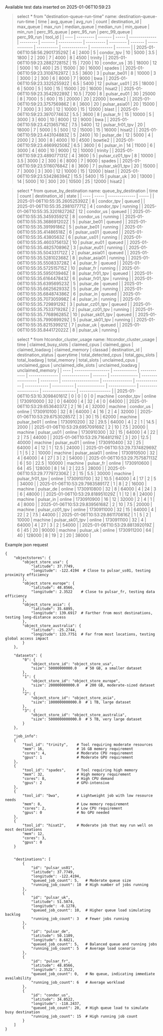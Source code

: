 Available test data inserted on 2025-01-06T10:59:23

> select * from "destination-queue-run-time"
name: destination-queue-run-time
| time | avg_queue | avg_run | count | destination_id | max_queue | max_run | median_queue | median_run | min_queue | min_run | perc_95_queue | perc_95_run | perc_99_queue | perc_99_run | tool_id |
| ---- | --------- | ------- | ----- | -------------- | --------- | ------- | ------------ | ---------- | --------- | ------- | ------------- | ----------- | ------------- | ----------- | ------- |
| 2025-01-06T10:58:56.290173529Z | 4 | 2400 | 5 | condor_tpv | 10 | 5000 | 3.5 | 1800 | 2 | 200 | 7 | 4000 | 8 | 4500 | trinity |
| 2025-01-06T10:59:23.288272815Z | 15 | 7200 | 10 | condor_us | 35 | 18000 | 12 | 5000 | 10 | 400 | 25 | 15000 | 30 | 16000 | spades |
| 2025-01-06T10:59:23.310876297Z | 3.5 | 3600 | 3 | pulsar_be01 | 8 | 10000 | 3 | 3000 | 2 | 300 | 6 | 8000 | 7 | 9000 | bwa |
| 2025-01-06T10:59:23.332525592Z | 6.5 | 5400 | 12 | pulsar_us01 | 25 | 18000 | 6 | 5000 | 5 | 500 | 15 | 15000 | 20 | 16000 | hisat2 |
| 2025-01-06T10:59:23.354292289Z | 10.5 | 7200 | 8 | pulsar_eu01 | 30 | 25000 | 8 | 7000 | 5 | 600 | 15 | 20000 | 20 | 22000 | bowtie2 |
| 2025-01-06T10:59:23.375756986Z | 8 | 3600 | 20 | pulsar_asia01 | 20 | 15000 | 7 | 3000 | 3 | 300 | 12 | 10000 | 15 | 12000 | blast |
| 2025-01-06T10:59:23.397077463Z | 5.5 | 3600 | 8 | pulsar_fr | 15 | 10000 | 5 | 3000 | 3 | 600 | 10 | 8000 | 12 | 9000 | bwa |
| 2025-01-06T10:59:23.421365716Z | 7.5 | 5400 | 12 | pulsar_fr01_tpv | 20 | 18000 | 7 | 5000 | 5 | 500 | 12 | 15000 | 15 | 16000 | hisat2 |
| 2025-01-06T10:59:23.443104883Z | 5 | 2400 | 10 | pulsar_de | 12 | 5000 | 4 | 2000 | 2 | 300 | 8 | 4000 | 10 | 4500 | bowtie2 |
| 2025-01-06T10:59:23.466992508Z | 6.5 | 3600 | 6 | pulsar_in | 14 | 11000 | 6 | 3000 | 4 | 600 | 10 | 9000 | 12 | 10000 | trinity |
| 2025-01-06T10:59:23.489077131Z | 4 | 3600 | 5 | pulsar_cz01_tpv | 8 | 10000 | 3.5 | 3000 | 2 | 300 | 6 | 8000 | 7 | 9000 | spades |
| 2025-01-06T10:59:23.511607684Z | 8 | 3600 | 7 | pulsar_sk01_tpv | 20 | 15000 | 7 | 3000 | 3 | 300 | 12 | 10000 | 15 | 12000 | blast |
| 2025-01-06T10:59:23.534286394Z | 15.5 | 5400 | 15 | pulsar_uk | 30 | 13000 | 14 | 5000 | 10 | 300 | 20 | 10500 | 25 | 12000 | hisat2 |

> select * from queue_by_destination
name: queue_by_destination
| time | count | destination_id | state |
| ---- | ----- | -------------- | ----- |
| 2025-01-06T10:55:35.260525392Z | 8 | condor_tpv | queued |
| 2025-01-06T10:55:35.298107771Z | 4 | condor_tpv | running |
| 2025-01-06T10:55:35.320182726Z | 12 | condor_us | queued |
| 2025-01-06T10:55:35.345935921Z | 8 | condor_us | running |
| 2025-01-06T10:55:35.368691202Z | 5 | pulsar_be01 | queued |
| 2025-01-06T10:55:35.39199186Z | 5 | pulsar_be01 | running |
| 2025-01-06T10:55:35.41486518Z | 6 | pulsar_us01 | queued |
| 2025-01-06T10:55:35.4380563Z | 6 | pulsar_us01 | running |
| 2025-01-06T10:55:35.460375613Z | 10 | pulsar_eu01 | queued |
| 2025-01-06T10:55:35.482570896Z | 3 | pulsar_eu01 | running |
| 2025-01-06T10:55:35.504331712Z | 2 | pulsar_asia01 | queued |
| 2025-01-06T10:55:35.528102368Z | 8 | pulsar_asia01 | running |
| 2025-01-06T10:55:35.550833728Z | 4 | pulsar_fr | queued |
| 2025-01-06T10:55:35.572515715Z | 10 | pulsar_fr | running |
| 2025-01-06T10:55:35.595013946Z | 8 | pulsar_fr01_tpv | queued |
| 2025-01-06T10:55:35.616447843Z | 6 | pulsar_fr01_tpv | running |
| 2025-01-06T10:55:35.639569523Z | 5 | pulsar_de | queued |
| 2025-01-06T10:55:35.662562933Z | 5 | pulsar_de | running |
| 2025-01-06T10:55:35.684874386Z | 6 | pulsar_in | queued |
| 2025-01-06T10:55:35.707305998Z | 4 | pulsar_in | running |
| 2025-01-06T10:55:35.72989129Z | 3 | pulsar_cz01_tpv | queued |
| 2025-01-06T10:55:35.753371928Z | 2 | pulsar_cz01_tpv | running |
| 2025-01-06T10:55:35.776896285Z | 10 | pulsar_sk01_tpv | queued |
| 2025-01-06T10:55:35.799089929Z | 5 | pulsar_sk01_tpv | running |
| 2025-01-06T10:55:35.821539921Z | 7 | pulsar_uk | queued |
| 2025-01-06T10:55:35.844172022Z | 8 | pulsar_uk | running |

> select * from htcondor_cluster_usage
name: htcondor_cluster_usage
| time | claimed_busy_slots | claimed_cpus | claimed_gpus | claimed_loadavg | claimed_memory | classad | destination_id | destination_status | querytime | total_detected_cpus | total_gpu_slots | total_loadavg | total_memory | total_slots | unclaimed_cpus | unclaimed_gpus | unclaimed_idle_slots | unclaimed_loadavg | unclaimed_memory |
| ---- | ------------------ | ------------ | ------------ | --------------- | -------------- | ------- | -------------- | ------------------ | --------- | ------------------- | --------------- | ------------- | ------------ | ----------- | -------------- | -------------- | -------------------- | ----------------- | ---------------- |
| 2025-01-06T10:53:10.309840161Z | 0 | 0 | 0 | 0 | machine | condor_tpv | online | 1730910000 | 32 | 0 | 64000 | 4 | 32 | 4 | 0 | 64000 |
| 2025-01-06T10:53:29.65364037Z | 2 | 16 | 4 | 32000 | machine | condor_us | online | 1730910100 | 32 | 8 | 64000 | 4 | 16 | 2 | 4 | 32000 |
| 2025-01-06T10:53:29.675302857Z | 3 | 30 | 15 | 62000 | machine | pulsar_be01 | online | 1730910200 | 32 | 29.5 | 64000 | 4 | 2 | 1 | 14.5 | 2000 |
| 2025-01-06T10:53:29.695709169Z | 2 | 10 | 7.5 | 20000 | machine | pulsar_us01 | online | 1730910300 | 32 | 15 | 64000 | 4 | 22 | 2 | 7.5 | 44000 |
| 2025-01-06T10:53:29.716481219Z | 3 | 20 | 12.5 | 40000 | machine | pulsar_eu01 | online | 1730910400 | 32 | 25 | 64000 | 4 | 12 | 1 | 12.5 | 24000 |
| 2025-01-06T10:53:29.737482969Z | 1 | 5 | 2 | 10000 | machine | pulsar_asia01 | online | 1730910500 | 32 | 4 | 64000 | 4 | 27 | 3 | 2 | 54000 |
| 2025-01-06T10:53:29.757587113Z | 6 | 50 | 22.5 | 100000 | machine | pulsar_fr | online | 1730910600 | 64 | 45 | 128000 | 8 | 14 | 2 | 22.5 | 28000 |
| 2025-01-06T10:53:29.777972306Z | 2 | 15 | 5.5 | 30000 | machine | pulsar_fr01_tpv | online | 1730910700 | 32 | 10.5 | 64000 | 4 | 17 | 2 | 5 | 34000 |
| 2025-01-06T10:53:29.798358917Z | 1 | 8 | 2 | 16000 | machine | pulsar_de | online | 1730910800 | 32 | 8 | 64000 | 4 | 24 | 3 | 6 | 48000 |
| 2025-01-06T10:53:29.818951029Z | 1 | 12 | 8 | 24000 | machine | pulsar_in | online | 1730910900 | 16 | 12 | 32000 | 2 | 4 | 1 | 4 | 8000 |
| 2025-01-06T10:53:29.83956168Z | 2 | 10 | 7.5 | 20000 | machine | pulsar_cz01_tpv | online | 1730911000 | 32 | 15 | 64000 | 4 | 22 | 2 | 7.5 | 44000 |
| 2025-01-06T10:53:29.861170816Z | 1 | 5 | 2 | 10000 | machine | pulsar_sk01_tpv | online | 1730911100 | 32 | 4 | 64000 | 4 | 27 | 3 | 2 | 54000 |
| 2025-01-06T10:53:29.881392019Z | 6 | 45 | 20 | 90000 | machine | pulsar_uk | online | 1730911200 | 64 | 40 | 128000 | 8 | 19 | 2 | 20 | 38000 |

Example json request
```
{
    "objectstores": {
        "object_store_usa": {
            "latitude": 37.7749,
            "longitude": -122.4194  # Close to pulsar_us01, testing proximity efficiency
        },
        "object_store_europe": {
            "latitude": 48.8566,
            "longitude": 2.3522    # Close to pulsar_fr, testing data efficiency
        },
        "object_store_asia": {
            "latitude": 35.6895,
            "longitude": 139.6917  # Farther from most destinations, testing long-distance access
        },
        "object_store_australia": {
            "latitude": -25.2744,
            "longitude": 133.7751  # Far from most locations, testing global access impact
        }
    },

    "datasets": {
        "0": {
            "object_store_id": "object_store_usa",
            "size": 50000000000.0    # 50 GB, a smaller dataset
        },
        "1": {
            "object_store_id": "object_store_europe",
            "size": 200000000000.0   # 200 GB, moderate-sized dataset
        },
        "2": {
            "object_store_id": "object_store_asia",
            "size": 1000000000000.0  # 1 TB, large dataset
        },
        "3": {
            "object_store_id": "object_store_australia",
            "size": 5000000000000.0  # 5 TB, very large dataset
        }
    },

    "job_info":
    {
        "tool_id": "trinity",    # Tool requiring moderate resources
        "mem": 16,               # 16 GB memory requirement
        "cores": 4,              # Moderate CPU requirement
        "gpus": 1                # Moderate GPU requirement
    },
    {
        "tool_id": "spades",     # Tool requiring high memory
        "mem": 32,               # High memory requirement
        "cores": 8,              # High CPU demand
        "gpus": 2                # GPU-intensive
    },
    {
        "tool_id": "bwa",        # Lightweight job with low resource needs
        "mem": 8,                # Low memory requirement
        "cores": 2,              # Low CPU requirement
        "gpus": 0                # No GPU needed
    },
    {
        "tool_id": "hisat2",     # Moderate job that may run well on most destinations
        "mem": 12,
        "cores": 3,
        "gpus": 0
    }


    "destinations": [
        {
            "id": "pulsar_us01",
            "latitude": 37.7749,
            "longitude": -122.4194,
            "queued_job_count": 5,   # Moderate queue size
            "running_job_count": 10  # High number of jobs running
        },
        {
            "id": "pulsar_uk",
            "latitude": 51.5074,
            "longitude": -0.1278,
            "queued_job_count": 10,  # Higher queue load simulating backlog
            "running_job_count": 3   # Fewer jobs running
        },
        {
            "id": "pulsar_de",
            "latitude": 50.1109,
            "longitude": 8.6821,
            "queued_job_count": 5,   # Balanced queue and running jobs
            "running_job_count": 5   # Average load scenario
        },
        {
            "id": "pulsar_fr",
            "latitude": 48.8566,
            "longitude": 2.3522,
            "queued_job_count": 0,   # No queue, indicating immediate availability
            "running_job_count": 6   # Average workload
        },
        {
            "id": "condor_us",
            "latitude": 34.0522,
            "longitude": -118.2437,
            "queued_job_count": 20,  # High queue load to simulate busy destination
            "running_job_count": 15  # High running job count
        }
    ]
}
```